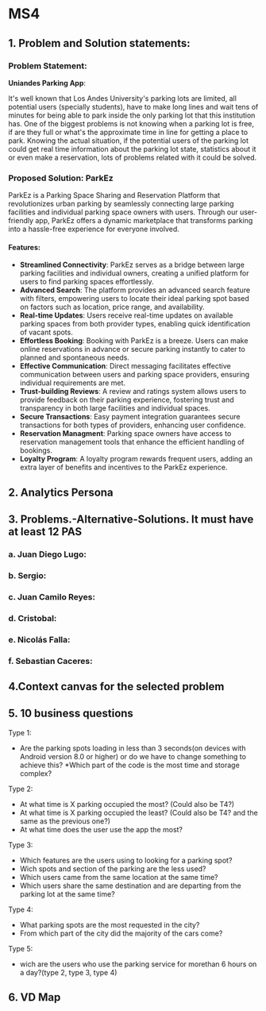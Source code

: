 # MS4
## 1. Problem and Solution statements:
### Problem Statement:

**Uniandes Parking App**:

It's well known that Los Andes University's parking lots are limited, all potential users (specially students), have to make long lines and wait tens of minutes for being able to park inside the only parking lot that this institution has. One of the biggest problems is not knowing when a parking lot is free, if are they full or what's the approximate time in line for getting a place to park. 
Knowing the actual situation, if the potential users of the parking lot could get real time information about the parking lot state, statistics about it or even make a reservation, lots of problems related with it could be solved.  

### Proposed Solution:  **ParkEz**

ParkEz is a Parking Space Sharing and Reservation Platform that revolutionizes urban parking by seamlessly connecting large parking facilities and individual parking space owners with users. Through our user-friendly app, ParkEz offers a dynamic marketplace that transforms parking into a hassle-free experience for everyone involved.

#### Features:

* **Streamlined Connectivity**: ParkEz serves as a bridge between large parking facilities and individual owners, creating a unified platform for users to find parking spaces effortlessly.
* **Advanced Search**: The platform provides an advanced search feature with filters, empowering users to locate their ideal parking spot based on factors such as location, price range, and availability.
* **Real-time Updates**: Users receive real-time updates on available parking spaces from both provider types, enabling quick identification of vacant spots.
* **Effortless Booking**: Booking with ParkEz is a breeze. Users can make online reservations in advance or secure parking instantly to cater to planned and spontaneous needs.
* **Effective Communication**: Direct messaging facilitates effective communication between users and parking space providers, ensuring individual requirements are met.
* **Trust-building Reviews**: A review and ratings system allows users to provide feedback on their parking experience, fostering trust and transparency in both large facilities and individual spaces.
* **Secure Transactions**: Easy payment integration guarantees secure transactions for both types of providers, enhancing user confidence.
* **Reservation Managment**: Parking space owners have access to reservation management tools that enhance the efficient handling of bookings.
* **Loyalty Program**: A loyalty program rewards frequent users, adding an extra layer of benefits and incentives to the ParkEz experience.

## 2. Analytics Persona

## 3. Problems.-Alternative-Solutions. It must have at least 12 PAS
  ### a. Juan Diego Lugo:
  ### b. Sergio:
  ### c. Juan Camilo Reyes:
  ### d. Cristobal:
  ### e. Nicolás Falla:
  ### f. Sebastian Caceres:

## 4.Context canvas for the selected problem

## 5. 10 business questions

Type 1:
* Are the parking spots loading in less than 3 seconds(on devices with Android version 8.0 or higher) or do we have to change something to achieve this?
*Which part of the code is the most time and storage complex?

Type 2:
* At what time is X parking occupied the most? (Could also be T4?)
* At what time is X parking occupied the least? (Could also be T4? and the same as the previous one?) 
* At what time does the user use the app the most?


Type 3:
* Which features are the users using to looking for a parking spot?
* Wich spots and section of the parking are the less used?
* Which users came from the same location at the same time?
* Which users share the same destination and are departing from the parking lot at the same time?

Type 4:
* What parking spots are the most requested in the city?
* From which part of the city did the majority of the cars come?

Type 5:
* wich are the users who use the parking service for morethan 6 hours on a day?(type 2, type 3, type 4)

## 6. VD Map 

